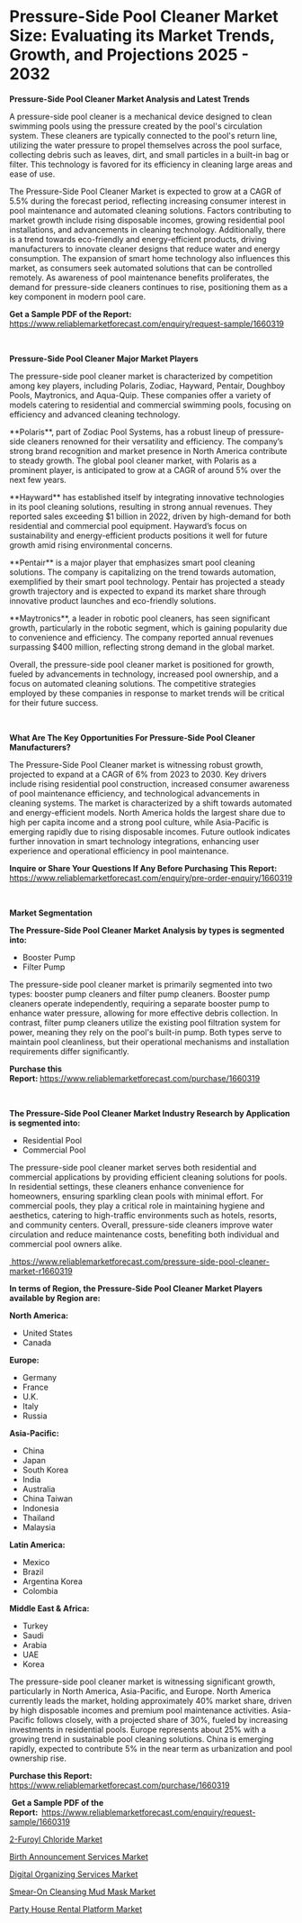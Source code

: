 <p><h1>Pressure-Side Pool Cleaner Market Size: Evaluating its Market Trends, Growth, and Projections 2025 - 2032</h1></p><p><strong>Pressure-Side Pool Cleaner Market Analysis and Latest Trends</strong></p>
<p><p>A pressure-side pool cleaner is a mechanical device designed to clean swimming pools using the pressure created by the pool's circulation system. These cleaners are typically connected to the pool's return line, utilizing the water pressure to propel themselves across the pool surface, collecting debris such as leaves, dirt, and small particles in a built-in bag or filter. This technology is favored for its efficiency in cleaning large areas and ease of use.</p><p>The Pressure-Side Pool Cleaner Market is expected to grow at a CAGR of 5.5% during the forecast period, reflecting increasing consumer interest in pool maintenance and automated cleaning solutions. Factors contributing to market growth include rising disposable incomes, growing residential pool installations, and advancements in cleaning technology. Additionally, there is a trend towards eco-friendly and energy-efficient products, driving manufacturers to innovate cleaner designs that reduce water and energy consumption. The expansion of smart home technology also influences this market, as consumers seek automated solutions that can be controlled remotely. As awareness of pool maintenance benefits proliferates, the demand for pressure-side cleaners continues to rise, positioning them as a key component in modern pool care.</p></p>
<p><strong>Get a Sample PDF of the Report:&nbsp;</strong> <a href="https://www.reliablemarketforecast.com/enquiry/request-sample/1660319?utm_campaign=1108&utm_medium=2&utm_source=Github&utm_content=ia&utm_term=29032025&utm_id=pressure-side-pool-cleaner">https://www.reliablemarketforecast.com/enquiry/request-sample/1660319</a></p>
<p>&nbsp;</p>
<p><strong>Pressure-Side Pool Cleaner Major Market Players</strong></p>
<p><p>The pressure-side pool cleaner market is characterized by competition among key players, including Polaris, Zodiac, Hayward, Pentair, Doughboy Pools, Maytronics, and Aqua-Quip. These companies offer a variety of models catering to residential and commercial swimming pools, focusing on efficiency and advanced cleaning technology.</p><p>**Polaris**, part of Zodiac Pool Systems, has a robust lineup of pressure-side cleaners renowned for their versatility and efficiency. The company’s strong brand recognition and market presence in North America contribute to steady growth. The global pool cleaner market, with Polaris as a prominent player, is anticipated to grow at a CAGR of around 5% over the next few years.</p><p>**Hayward** has established itself by integrating innovative technologies in its pool cleaning solutions, resulting in strong annual revenues. They reported sales exceeding $1 billion in 2022, driven by high-demand for both residential and commercial pool equipment. Hayward’s focus on sustainability and energy-efficient products positions it well for future growth amid rising environmental concerns.</p><p>**Pentair** is a major player that emphasizes smart pool cleaning solutions. The company is capitalizing on the trend towards automation, exemplified by their smart pool technology. Pentair has projected a steady growth trajectory and is expected to expand its market share through innovative product launches and eco-friendly solutions.</p><p>**Maytronics**, a leader in robotic pool cleaners, has seen significant growth, particularly in the robotic segment, which is gaining popularity due to convenience and efficiency. The company reported annual revenues surpassing $400 million, reflecting strong demand in the global market.</p><p>Overall, the pressure-side pool cleaner market is positioned for growth, fueled by advancements in technology, increased pool ownership, and a focus on automated cleaning solutions. The competitive strategies employed by these companies in response to market trends will be critical for their future success.</p></p>
<p>&nbsp;</p>
<p><strong>What Are The Key Opportunities For Pressure-Side Pool Cleaner Manufacturers?</strong></p>
<p><p>The Pressure-Side Pool Cleaner market is witnessing robust growth, projected to expand at a CAGR of 6% from 2023 to 2030. Key drivers include rising residential pool construction, increased consumer awareness of pool maintenance efficiency, and technological advancements in cleaning systems. The market is characterized by a shift towards automated and energy-efficient models. North America holds the largest share due to high per capita income and a strong pool culture, while Asia-Pacific is emerging rapidly due to rising disposable incomes. Future outlook indicates further innovation in smart technology integrations, enhancing user experience and operational efficiency in pool maintenance.</p></p>
<p><strong>Inquire or Share Your Questions If Any Before Purchasing This Report:</strong> <a href="https://www.reliablemarketforecast.com/enquiry/pre-order-enquiry/1660319?utm_campaign=1108&utm_medium=2&utm_source=Github&utm_content=ia&utm_term=29032025&utm_id=pressure-side-pool-cleaner">https://www.reliablemarketforecast.com/enquiry/pre-order-enquiry/1660319</a></p>
<p>&nbsp;</p>
<p><strong>Market Segmentation</strong></p>
<p><strong>The Pressure-Side Pool Cleaner Market Analysis by types is segmented into:</strong></p>
<p><ul><li>Booster Pump</li><li>Filter Pump</li></ul></p>
<p><p>The pressure-side pool cleaner market is primarily segmented into two types: booster pump cleaners and filter pump cleaners. Booster pump cleaners operate independently, requiring a separate booster pump to enhance water pressure, allowing for more effective debris collection. In contrast, filter pump cleaners utilize the existing pool filtration system for power, meaning they rely on the pool's built-in pump. Both types serve to maintain pool cleanliness, but their operational mechanisms and installation requirements differ significantly.</p></p>
<p><strong>Purchase this Report:&nbsp;</strong><a href="https://www.reliablemarketforecast.com/purchase/1660319?utm_campaign=1108&utm_medium=2&utm_source=Github&utm_content=ia&utm_term=29032025&utm_id=pressure-side-pool-cleaner">https://www.reliablemarketforecast.com/purchase/1660319</a></p>
<p>&nbsp;</p>
<p><strong>The Pressure-Side Pool Cleaner Market Industry Research by Application is segmented into:</strong></p>
<p><ul><li>Residential Pool</li><li>Commercial Pool</li></ul></p>
<p><p>The pressure-side pool cleaner market serves both residential and commercial applications by providing efficient cleaning solutions for pools. In residential settings, these cleaners enhance convenience for homeowners, ensuring sparkling clean pools with minimal effort. For commercial pools, they play a critical role in maintaining hygiene and aesthetics, catering to high-traffic environments such as hotels, resorts, and community centers. Overall, pressure-side cleaners improve water circulation and reduce maintenance costs, benefiting both individual and commercial pool owners alike.</p></p>
<p><a href="https://www.reliablemarketforecast.com/pressure-side-pool-cleaner-market-r1660319?utm_campaign=1108&utm_medium=2&utm_source=Github&utm_content=ia&utm_term=29032025&utm_id=pressure-side-pool-cleaner">&nbsp;https://www.reliablemarketforecast.com/pressure-side-pool-cleaner-market-r1660319</a></p>
<p><strong>In terms of Region, the Pressure-Side Pool Cleaner Market Players available by Region are:</strong></p>
<p>
    <p> <strong> North America: </strong>
        <ul>
            <li>United States</li>
            <li>Canada</li>
        </ul>
        </p> 
    <p> <strong> Europe: </strong>
        <ul>
            <li>Germany</li>
            <li>France</li>
            <li>U.K.</li>
            <li>Italy</li>
            <li>Russia</li>
        </ul>
        </p> 
    <p> <strong> Asia-Pacific: </strong>
        <ul>
            <li>China</li>
            <li>Japan</li>
            <li>South Korea</li>
            <li>India</li>
            <li>Australia</li>
            <li>China Taiwan</li>
            <li>Indonesia</li>
            <li>Thailand</li>
            <li>Malaysia</li>
        </ul>
        </p> 
    <p> <strong> Latin America: </strong>
        <ul>
            <li>Mexico</li>
            <li>Brazil</li>
            <li>Argentina Korea</li>
            <li>Colombia</li>
        </ul>
        </p> 
    <p> <strong> Middle East & Africa: </strong>
        <ul>
            <li>Turkey</li>
            <li>Saudi</li>
            <li>Arabia</li>
            <li>UAE</li>
            <li>Korea</li>
        </ul>
    </p>
    </p>
<p><p>The pressure-side pool cleaner market is witnessing significant growth, particularly in North America, Asia-Pacific, and Europe. North America currently leads the market, holding approximately 40% market share, driven by high disposable incomes and premium pool maintenance activities. Asia-Pacific follows closely, with a projected share of 30%, fueled by increasing investments in residential pools. Europe represents about 25% with a growing trend in sustainable pool cleaning solutions. China is emerging rapidly, expected to contribute 5% in the near term as urbanization and pool ownership rise.</p></p>
<p><strong>Purchase this Report: </strong><a href="https://www.reliablemarketforecast.com/purchase/1660319?utm_campaign=1108&utm_medium=2&utm_source=Github&utm_content=ia&utm_term=29032025&utm_id=pressure-side-pool-cleaner">https://www.reliablemarketforecast.com/purchase/1660319</a></p>
<p>&nbsp;<strong>Get a Sample PDF of the Report:&nbsp;&nbsp;</strong><a href="https://www.reliablemarketforecast.com/enquiry/request-sample/1660319?utm_campaign=1108&utm_medium=2&utm_source=Github&utm_content=ia&utm_term=29032025&utm_id=pressure-side-pool-cleaner">https://www.reliablemarketforecast.com/enquiry/request-sample/1660319</a></p>
<p><strong></strong></p>
<p><p><a href="https://github.com/wilzeryammy/Market-Research-Report-List-1/blob/main/2-furoyl-chloride-market.md?utm_campaign=1108&utm_medium=2&utm_source=Github&utm_content=ia&utm_term=29032025&utm_id=pressure-side-pool-cleaner">2-Furoyl Chloride Market</a></p><p><a href="https://github.com/fontshatintj/Market-Research-Report-List-1/blob/main/birth-announcement-services-market.md?utm_campaign=1108&utm_medium=2&utm_source=Github&utm_content=ia&utm_term=29032025&utm_id=pressure-side-pool-cleaner">Birth Announcement Services Market</a></p><p><a href="https://github.com/winjelequegt/Market-Research-Report-List-1/blob/main/digital-organizing-services-market.md?utm_campaign=1108&utm_medium=2&utm_source=Github&utm_content=ia&utm_term=29032025&utm_id=pressure-side-pool-cleaner">Digital Organizing Services Market</a></p><p><a href="https://github.com/bredevasil2q/Market-Research-Report-List-1/blob/main/smear-on-cleansing-mud-mask-market.md?utm_campaign=1108&utm_medium=2&utm_source=Github&utm_content=ia&utm_term=29032025&utm_id=pressure-side-pool-cleaner">Smear-On Cleansing Mud Mask Market</a></p><p><a href="https://github.com/firdwsermald/Market-Research-Report-List-1/blob/main/party-house-rental-platform-market.md?utm_campaign=1108&utm_medium=2&utm_source=Github&utm_content=ia&utm_term=29032025&utm_id=pressure-side-pool-cleaner">Party House Rental Platform Market</a></p></p>